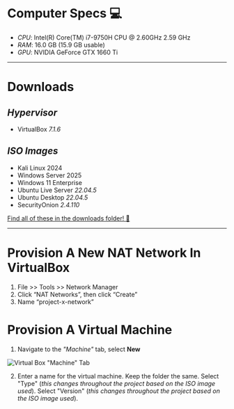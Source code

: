 # Computer Specs 💻

*   _CPU_: Intel(R) Core(TM) i7-9750H CPU @ 2.60GHz   2.59 GHz
*   _RAM_: 16.0 GB (15.9 GB usable)
*   _GPU_: NVIDIA GeForce GTX 1660 Ti

---

# Downloads

## *Hypervisor*
* VirtualBox _7.1.6_

## *ISO Images*
* Kali Linux 2024
* Windows Server 2025
* Windows 11 Enterprise
* Ubuntu Live Server _22.04.5_
* Ubuntu Desktop _22.04.5_
* SecurityOnion _2.4.110_

[Find all of these in the downloads folder! 📁](https://github.com/TrystanW02/portfolio-cybersecuritylab/tree/main/downloads)

---

# Provision A New NAT Network In VirtualBox

1.  File >> Tools >> Network Manager
2.  Click “NAT Networks”, then click “Create”
3.  Name  “project-x-network”

# Provision A Virtual Machine

1. Navigate to the *"Machine"* tab, select **New**

![Virtual Box "Machine" Tab](https://github.com/TrystanW02/portfolio-cybersecuritylab/blob/main/images/Screenshot%202025-02-25%20195232.png?raw=true)

2. Enter a name for the virtual machine. Keep the folder the same. Select "Type" (*this changes throughout the project based on the ISO image used*). Select "Version" (*this changes throughout the project based on the ISO image used*).
